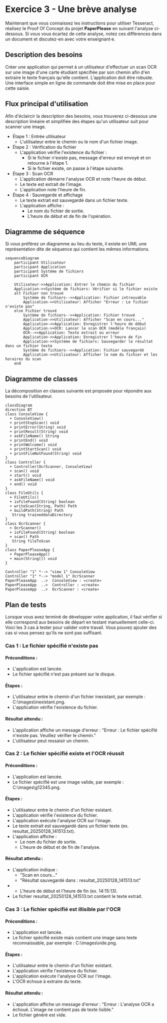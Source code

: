 # Exercice 3 - Une brève analyse 

Maintenant que vous connaissez les instructions pour utiliser
Tesseract, réalisez le Proof Of Concept du projet **PaperPlease** en suivant l'analyse ci-dessous.
Si vous vous écartez de cette analyse, notez ces différences dans un document et discutez-en avec votre enseignant·e.

## Description des besoins

Créer une application qui permet à un utilisateur d'effectuer un scan OCR 
sur une image d'une carte étudiant spécifiée par son chemin afin d'en extraire le texte 
français qu'elle contient. L'application doit être robuste.
Une interface simple en ligne de commande doit être mise en place pour cette saisie.

## Flux principal d'utilisation

Afin d'éclaircir la description des besoins, vous trouverez ci-dessous
une description linéaire et simplifiée des étapes qu'un utilisateur suit pour scanner une image.

- Étape 1 : Entrée utilisateur
    - L'utilisateur entre le chemin ou le nom d'un fichier image.
- Étape 2 : Vérification du fichier
    - L'application vérifie l'existence du fichier :
        - Si le fichier n'existe pas, message d'erreur est envoyé et on retourne à l'étape 1.
        - Si le fichier existe, on passe à l'étape suivante.
- Étape 3 : Scan OCR
    - L'application démarre l'analyse OCR et note l'heure de début.
    - Le texte est extrait de l'image.
    - L'application note l'heure de fin.
- Étape 4 : Sauvegarde et affichage
    - Le texte extrait est sauvegardé dans un fichier texte.
    - L'application affiche :
        - Le nom du fichier de sortie.
        - L'heure de début et de fin de l'opération.

## Diagramme de séquence

Si vous préférez un diagramme au lieu du texte, il existe en UML
une représentation dite de séquence qui contient les mêmes informations.

```mermaid
sequenceDiagram
    participant Utilisateur
    participant Application
    participant Système de fichiers
    participant OCR

    Utilisateur->>Application: Entrer le chemin du fichier
    Application->>Système de fichiers: Vérifier si le fichier existe
    alt Fichier non trouvé
        Système de fichiers-->>Application: Fichier introuvable
        Application->>Utilisateur: Afficher "Erreur : Le fichier n'existe pas"
    else Fichier trouvé
        Système de fichiers-->>Application: Fichier trouvé
        Application->>Utilisateur: Afficher "Scan en cours..."
        Application->>Application: Enregistrer l'heure de début
        Application->>OCR: Lancer le scan OCR (modèle français)
        OCR-->>Application: Texte extrait ou erreur
        Application->>Application: Enregistrer l'heure de fin
        Application->>Système de fichiers: Sauvegarder le résultat dans un fichier texte
        Système de fichiers-->>Application: Fichier sauvegardé
        Application->>Utilisateur: Afficher le nom du fichier et les horaires du scan
    end
```

## Diagramme de classes

La décomposition en classes suivante est proposée pour
répondre aux besoins de l'utilisateur.

```mermaid
classDiagram
direction BT
class ConsoleView {
  + ConsoleView() 
  + printStopScan() void
  + printError(String) void
  + printResult(String) void
  + askFileName() String
  + printEnd() void
  + printWelcome() void
  + printStartScan() void
  + printFileNotFound(String) void
}
class Controller {
  + Controller(OcrScanner, ConsoleView) 
  + scan() void
  + start() void
  + askFileName() void
  + end() void
}
class FileUtils {
  + FileUtils() 
  + isFileFound(String) boolean
  + writeScan(String, Path) Path
  + buildPath(String) Path
   String traineddataDirectory
}
class OcrScanner {
  + OcrScanner() 
  + isFileFound(String) boolean
  + scan() Path
   String fileToScan
}
class PaperPleaseApp {
  + PaperPleaseApp() 
  + main(String[]) void
}

Controller "1" *--> "view 1" ConsoleView 
Controller "1" *--> "model 1" OcrScanner 
PaperPleaseApp  ..>  ConsoleView : «create»
PaperPleaseApp  ..>  Controller : «create»
PaperPleaseApp  ..>  OcrScanner : «create»
```

## Plan de tests

Lorsque vous avez terminé de développer votre application, 
il faut vérifier si elle correspond aux besoins de départ
en testant manuellement celle-ci. 
Voici les 3 cas à tester pour valider votre travail.
Vous pouvez ajouter des cas si vous pensez qu'ils ne sont 
pas suffisant.

### Cas 1 : Le fichier spécifié n'existe pas

#### Préconditions :
 - L'application est lancée.
 - Le fichier spécifié n'est pas présent sur le disque.

#### Étapes :
 - L'utilisateur entre le chemin d'un fichier inexistant, par exemple : C:\images\inexistant.png.
 - L'application vérifie l'existence du fichier.

#### Résultat attendu : 
 - L'application affiche un message d'erreur : "Erreur : Le fichier spécifié n'existe pas. Veuillez vérifier le chemin."
 - L'utilisateur peut ressaisir un chemin.

### Cas 2 : Le fichier spécifié existe et l'OCR réussit

#### Préconditions :
 - L'application est lancée.
 - Le fichier spécifié est une image valide, par exemple : C:\images\g12345.png.

#### Étapes :
 - L'utilisateur entre le chemin d'un fichier existant.
 - L'application vérifie l'existence du fichier.
 - L'application exécute l'analyse OCR sur l'image.
 - Le texte extrait est sauvegardé dans un fichier texte (ex. resultat_20250128_141513.txt).
 - L'application affiche :
    - Le nom du fichier de sortie.
    - L'heure de début et de fin de l'analyse.

#### Résultat attendu :
 - L'application indique :
    - "Scan en cours..."
    - "Résultat sauvegardé dans : resultat_20250128_141513.txt"
 -  - L'heure de début et l'heure de fin (ex. 14:15:13).
 - Le fichier resultat_20250128_141513.txt contient le texte extrait.
 
### Cas 3 : Le fichier spécifié est illisible par l'OCR

#### Préconditions :
 - L'application est lancée.
 - Le fichier spécifié existe mais contient une image sans texte reconnaissable, par exemple : C:\images\vide.png.

#### Étapes :
 - L'utilisateur entre le chemin d'un fichier existant.
 - L'application vérifie l'existence du fichier.
 - L'application exécute l'analyse OCR sur l'image.
 - L'OCR échoue à extraire du texte.

#### Résultat attendu :
 - L'application affiche un message d'erreur : "Erreur : L'analyse OCR a échoué. L'image ne contient pas de texte lisible."
 - Le fichier généré est vide.
